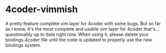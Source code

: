# 4coder-vimmish
A pretty feature complete vim layer for 4coder with some bugs.
But so far as I know, it's the most complete and usable vim layer for 4coder that's... questionably up to date right now.
When using it, please delete your bindings.4coder file until the code is updated to properly use the new bindings system.
